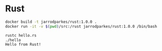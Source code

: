 # Rust

```bash
docker build -t jarrodparkes/rust:1.0.0 .
docker run -it -v $(pwd)/src:/rust jarrodparkes/rust:1.0.0 /bin/bash
```

```bash
rustc hello.rs
./hello
Hello from Rust!
```
